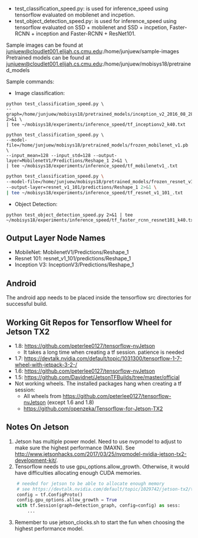 * test_classification_speed.py: is used for inference_speed using tensorflow evaluated on mobilenet and incpetion.
* test_object_detection_speed.py: is used for inference_speed using tensorflow evaluated on SSD + mobilenet and SSD + incpetion, Faster-RCNN + inception and Faster-RCNN + ResNet101.

Sample images can be found at junjuew@cloudlet001.elijah.cs.cmu.edu:/home/junjuew/sample-images
Pretrained models can be found at junjuew@cloudlet001.elijah.cs.cmu.edu:/home/junjuew/mobisys18/pretrained_models

Sample commands:
* Image classification:
```
python test_classification_speed.py \
--graph=/home/junjuew/mobisys18/pretrained_models/inception_v2_2016_08_28_frozen.pb 2>&1 \
| tee ~/mobisys18/experiments/inference_speed/tf_inceptionv2_k40.txt
```
```
python test_classification_speed.py \
--model-file=/home/junjuew/mobisys18/pretrained_models/frozen_mobilenet_v1.pb \
--input_mean=128 --input_std=128 --output-layer=MobilenetV1/Predictions/Reshape_1 2>&1 \
| tee ~/mobisys18/experiments/inference_speed/tf_mobilenetv1_.txt
```
```bash
python test_classification_speed.py \
--model-file=/home/junjuew/mobisys18/pretrained_models/frozen_resnet_v1_101.pb \
--output-layer=resnet_v1_101/predictions/Reshape_1 2>&1 \
| tee ~/mobisys18/experiments/inference_speed/tf_resnet_v1_101_.txt
```
* Object Detection:
```
python test_object_detection_speed.py 2>&1 | tee ~/mobisys18/experiments/inference_speed/tf_faster_rcnn_resnet101_k40.txt
```


## Output Layer Node Names
* MobileNet: MobilenetV1/Predictions/Reshape_1
* Resnet 101: resnet_v1_101/predictions/Reshape_1
* Inception V3: InceptionV3/Predictions/Reshape_1

## Android
The android app needs to be placed inside the tensorflow src directories for successful build.

## Working Git Repos for Tensorflow Wheel for Jetson TX2
* 1.8: https://github.com/peterlee0127/tensorflow-nvJetson
    * It takes a long time when creating a tf session. patience is needed
* 1.7: https://devtalk.nvidia.com/default/topic/1031300/tensorflow-1-7-wheel-with-jetpack-3-2-/
* 1.6: https://github.com/peterlee0127/tensorflow-nvJetson
* 1.5: https://github.com/Davidnet/JetsonTFBuilds/tree/master/official
* Not working wheels. The installed packages hang when creating a tf session:
    * All wheels from https://github.com/peterlee0127/tensorflow-nvJetson (except 1.6 and 1.8)
    * https://github.com/openzeka/Tensorflow-for-Jetson-TX2

## Notes On Jetson
1. Jetson has multiple power model. Need to use nvpmodel to adjust to make sure the highest performance (MAXN). See http://www.jetsonhacks.com/2017/03/25/nvpmodel-nvidia-jetson-tx2-development-kit/.
2. Tensorflow needs to use gpu_options.allow_growth. Otherwise, it would have difficulties allocating enough CUDA memories.
```python
    # needed for jetson to be able to allocate enough memory
    # see https://devtalk.nvidia.com/default/topic/1029742/jetson-tx2/tensorflow-1-6-not-working-with-jetpack-3-2/1
    config = tf.ConfigProto()
    config.gpu_options.allow_growth = True
    with tf.Session(graph=detection_graph, config=config) as sess:
        ...
```
3. Remember to use jetson_clocks.sh to start the fun when choosing the highest performance model.

